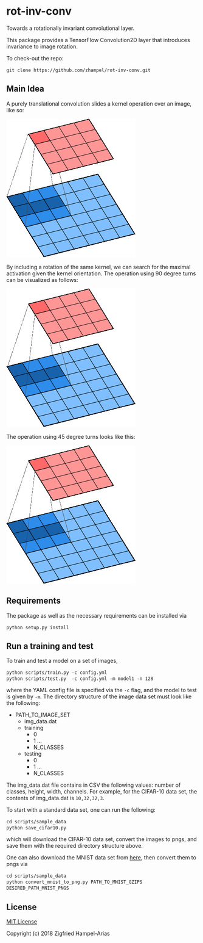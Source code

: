 # rot-inv-conv
Towards a rotationally invariant convolutional layer.

This package provides a TensorFlow Convolution2D layer that introduces invariance to image rotation.

To check-out the repo:
```
git clone https://github.com/zhampel/rot-inv-conv.git
```

## Main Idea
A purely translational convolution slides a kernel operation over an image, like so:

![cnn-sliding-kernel](docs/images/cnn-sliding.gif)

By including a rotation of the same kernel, we can search for the maximal activation
given the kernel orientation.
The operation using 90 degree turns can be visualized as follows:

![cnn-4rot-kernel](docs/images/cnn-4rot.gif)

The operation using 45 degree turns looks like this:

![cnn-8rot-kernel](docs/images/cnn-8rot.gif)


## Requirements
The package as well as the necessary requirements can be installed via
```
python setup.py install
```

## Run a training and test
To train and test a model on a set of images, 
```
python scripts/train.py -c config.yml
python scripts/test.py  -c config.yml -m model1 -n 128
```
where the YAML config file is specified via the `-c` flag, and the model to test is given by `-m`.
The directory structure of the image data set must look like the following:
- PATH_TO_IMAGE_SET
  - img_data.dat
  - training
    - 0
    - 1
    ...
    - N_CLASSES
  - testing
    - 0
    - 1
    ...
    - N_CLASSES

The img_data.dat file contains in CSV the following values: number of classes, height, width, channels.
For example, for the CIFAR-10 data set, the contents of img_data.dat is `10,32,32,3`.

To start with a standard data set, one can run the following:
```
cd scripts/sample_data
python save_cifar10.py
```
which will download the CIFAR-10 data set, convert the images to pngs, and save them
with the required directory structure above.


One can also download the MNIST data set
from [here](http://yann.lecun.com/exdb/mnist/), then convert them to pngs via
```
cd scripts/sample_data
python convert_mnist_to_png.py PATH_TO_MNIST_GZIPS DESIRED_PATH_MNIST_PNGS
```


## License

[MIT License](LICENSE)

Copyright (c) 2018 Zigfried Hampel-Arias
